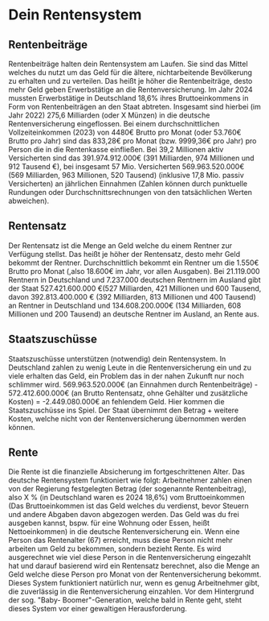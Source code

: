 # Dein Rentensystem
## Rentenbeiträge
Rentenbeiträge halten dein Rentensystem am Laufen. Sie sind das Mittel welches du nutzt um das Geld für die ältere, nichtarbeitende Bevölkerung zu erhalten und zu verteilen. Das heißt je höher die Rentenbeiträge, desto mehr Geld geben Erwerbstätige an die Rentenversicherung. Im Jahr 2024 mussten Erwerbstätige in Deutschland 18,6% ihres Bruttoeinkommens in Form von Rentenbeiträgen an den Staat abtreten. Insgesamt sind hierbei (im Jahr 2022) 275,6 Milliarden (oder X Münzen) in die deutsche Rentenversicherung eingeflossen. Bei einem durchschnittlichen Vollzeiteinkommen (2023) von 4480€ Brutto pro Monat (oder 53.760€ Brutto pro Jahr) sind das 833,28€ pro Monat (bzw. 9999,36€ pro Jahr) pro Person die in die Rentenkasse einfließen. Bei 39,2 Millionen aktiv Versicherten sind das 391.974.912.000€ (391 Milliarden, 974 Millionen und 912 Tausend €), bei insgesamt 57 Mio. Versicherten 569.963.520.000€ (569 Milliarden, 963 Millionen, 520 Tausend) (inklusive 17,8 Mio. passiv Versicherten) an jährlichen Einnahmen (Zahlen können durch punktuelle Rundungen oder Durchschnittsrechnungen von den tatsächlichen Werten abweichen). 

## Rentensatz 
Der Rentensatz ist die Menge an Geld welche du einem Rentner zur Verfügung stellst. Das heißt je höher der Rentensatz, desto mehr Geld bekommt der Rentner. Durchschnittlich bekommt ein Rentner um die 1.550€ Brutto pro Monat (,also 18.600€ im Jahr, vor allen Ausgaben). Bei 21.119.000 Rentnern in Deutschland und 7.237.000 deutschen Rentnern im Ausland gibt der Staat 527.421.600.000 €(527 Milliarden, 421 Millionen und 600 Tausend, davon 392.813.400.000 € (392 Milliarden, 813 Millionen und 400 Tausend) an Rentner in Deutschland und 134.608.200.000€ (134 Milliarden, 608 Millionen und 200 Tausend) an deutsche Rentner im Ausland, an Rente aus. 

## Staatszuschüsse
Staatszuschüsse unterstützen (notwendig) dein Rentensystem. 
In Deutschland zahlen zu wenig Leute in die Rentenversicherung ein und zu viele erhalten das Geld, ein Problem das in der nahen Zukunft nur noch schlimmer wird. 
569.963.520.000€ (an Einnahmen durch Rentenbeiträge) - 572.412.600.000€ (an Brutto Rentensatz, ohne Gehälter und zusätzliche Kosten) =  -2.449.080.000€ an fehlendem Geld.
Hier kommen die Staatszuschüsse ins Spiel. Der Staat übernimmt den Betrag + weitere Kosten, welche nicht von der Rentenversicherung übernommen werden können. 

## Rente
Die Rente ist die finanzielle Absicherung im fortgeschrittenen Alter. Das deutsche Rentensystem funktioniert wie folgt: 
Arbeitnehmer zahlen einen von der Regierung festgelegten Betrag (der sogenannte Rentenbeitrag), also X % (in Deutschland waren es 2024 18,6%) vom Bruttoeinkommen (Das Bruttoeinkommen ist das Geld welches du verdienst, bevor Steuern und andere Abgaben davon abgezogen werden. Das Geld was du frei ausgeben kannst, bspw. für eine Wohnung oder Essen, heißt Nettoeinkommen) in die deutsche Rentenversicherung ein. Wenn eine Person das Rentenalter (67) erreicht, muss diese Person nicht mehr arbeiten um Geld zu bekommen, sondern bezieht Rente. Es wird ausgerechnet wie viel diese Person in die Rentenversicherung eingezahlt hat und darauf basierend wird ein Rentensatz berechnet, also die Menge an Geld welche diese Person pro Monat von der Rentenversicherung bekommt. Dieses System funktioniert natürlich nur, wenn es genug Arbeitnehmer gibt, die zuverlässig in die Rentenversicherung einzahlen. Vor dem Hintergrund der sog. "Baby- Boomer"-Generation, welche bald in Rente geht, steht dieses System vor einer gewaltigen Herausforderung. 